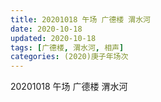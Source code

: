```yaml
---
title: 20201018 午场 广德楼 渭水河 
date: 2020-10-18
updated: 2020-10-18
tags: [广德楼, 渭水河, 相声]
categories: (2020)庚子年场次
---
```

20201018 午场 广德楼 渭水河 


